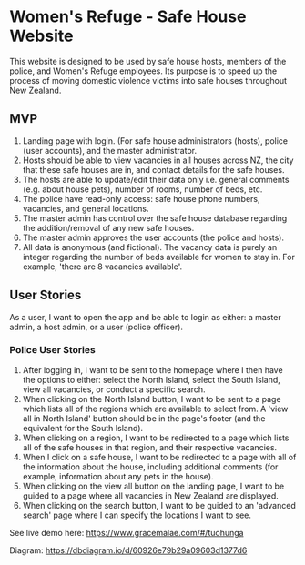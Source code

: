 # Women's Refuge - Safe House Website

This website is designed to be used by safe house hosts, members of the police, and Women's Refuge employees. Its purpose is to speed up the process of moving domestic violence victims into safe houses throughout New Zealand.

## MVP
1. Landing page with login. (For safe house administrators (hosts), police (user accounts), and the master administrator.
1. Hosts should be able to view vacancies in all houses across NZ, the city that these safe houses are in, and contact details for the safe houses.
1. The hosts are able to update/edit their data only i.e. general comments (e.g. about house pets), number of rooms, number of beds, etc.
1. The police have read-only access: safe house phone numbers, vacancies, and general locations.
1. The master admin has control over the safe house database regarding the addition/removal of any new safe houses.
1. The master admin approves the user accounts (the police and hosts).
1. All data is anonymous (and fictional). The vacancy data is purely an integer regarding the number of beds available for women to stay in. For example, 'there are 8 vacancies available'.

## User Stories

As a user, I want to open the app and be able to login as either: a master admin, a host admin, or a user (police officer).

### Police User Stories

1. After logging in, I want to be sent to the homepage where I then have the options to either: select the North Island, select the South Island, view all vacancies, or conduct a specific search.
1. When clicking on the North Island button, I want to be sent to a page which lists all of the regions which are available to select from. A 'view all in North Island' button should be in the page's footer (and the equivalent for the South Island).
1. When clicking on a region, I want to be redirected to a page which lists all of the safe houses in that region, and their respective vacancies.
1. When I click on a safe house, I want to be redirected to a page with all of the information about the house, including additional comments (for example, information about any pets in the house).
1. When clicking on the view all button on the landing page, I want to be guided to a page where all vacancies in New Zealand are displayed.
1. When clicking on the search button, I want to be guided to an 'advanced search' page where I can specify the locations I want to see.

See live demo here: 
https://www.gracemalae.com/#/tuohunga

Diagram:
https://dbdiagram.io/d/60926e79b29a09603d1377d6
